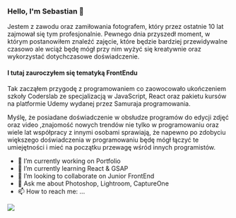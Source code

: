 ### Hello, I'm Sebastian 👋

Jestem z zawodu oraz zamiłowania fotografem, który przez ostatnie 10 lat zajmował się tym profesjonalnie.
Pewnego dnia przyszedł moment, w którym postanowiłem znaleźć zajęcie, które będzie bardziej przewidywalne czasowo ale
wciąż będę mógł przy nim wyżyć się kreatywnie oraz wykorzystać dotychczasowe doświadczenie.

#### I tutaj zauroczyłem się tematyką FrontEndu

Tak zacząłem przygodę z programowaniem co zaowocowało ukończeniem szkoły Coderslab ze specjalizacją w JavaScript, React oraz pakietu
kursów na platformie Udemy wydanej przez Samuraja programowania.

Myślę, że posiadane doświadczenie w obsłudze programów do edycji zdjęć oraz video ,znajomość nowych trendów nie tylko w programowaniu
oraz wiele lat współpracy z innymi osobami sprawiają, że napewno po zdobyciu większego doświadczenia w programowaniu będę mógł łączyć
te umiejętności i mieć na początku przewagę wśród innych programistów.

- 🔭 I’m currently working on Portfolio
- 🌱 I’m currently learning React & GSAP
- 👯 I’m looking to collaborate on Junior FrontEnd
- 💬 Ask me about Photoshop, Lightroom, CaptureOne
- 📫 How to reach me: ...

<img src="https://github-readme-stats.vercel.app/api?username=Kenseikun&&show_icons=true&title_color=ffffff&icon_color=bb2acf&text_color=daf7dc&bg_color=151515">
